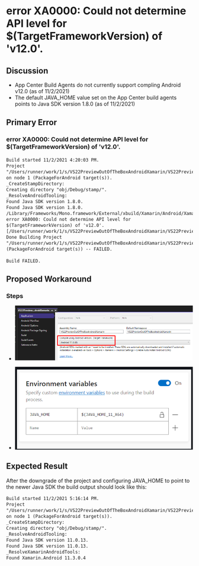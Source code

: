 # error XA0000: Could not determine API level for $(TargetFrameworkVersion) of 'v12.0'. 

## Discussion
* App Center Build Agents do not currently support compling Android v12.0 (as of 11/2/2021)
* The default JAVA_HOME value set on the App Center build agents points to Java SDK version 1.8.0 (as of 11/2/2021)

## Primary Error

### error XA0000: Could not determine API level for $(TargetFrameworkVersion) of 'v12.0'.

    Build started 11/2/2021 4:20:03 PM.
    Project "/Users/runner/work/1/s/VS22PreviewOutOfTheBoxAndroidXamarin/VS22PreviewOutOfTheBoxAndroidXamarin.csproj" on node 1 (PackageForAndroid target(s)).
    _CreateStampDirectory:
    Creating directory "obj/Debug/stamp/".
    _ResolveAndroidTooling:
    Found Java SDK version 1.8.0.
    Found Java SDK version 1.8.0.
    /Library/Frameworks/Mono.framework/External/xbuild/Xamarin/Android/Xamarin.Android.Legacy.targets(250,5): error XA0000: Could not determine API level for $(TargetFrameworkVersion) of 'v12.0'. [/Users/runner/work/1/s/VS22PreviewOutOfTheBoxAndroidXamarin/VS22PreviewOutOfTheBoxAndroidXamarin.csproj]
    Done Building Project "/Users/runner/work/1/s/VS22PreviewOutOfTheBoxAndroidXamarin/VS22PreviewOutOfTheBoxAndroidXamarin.csproj" (PackageForAndroid target(s)) -- FAILED.

    Build FAILED.

## Proposed Workaround

### Steps
* ![Downgrade to Android 11.0](/Images/Android_Xamarin_TargetFramework.png "Sample Project Settings")

* ![Add a custom environment variable in the App Center build configuration, then save and build the application again.](/Images/AppCenterBuildVariable_JAVA_HOME.png "AppCenter Build Enviornment Settings")

## Expected Result

After the downgrade of the project and configuring JAVA_HOME to point to the newer Java SDK the build output should look like this:

    Build started 11/2/2021 5:16:14 PM.
    Project "/Users/runner/work/1/s/VS22PreviewOutOfTheBoxAndroidXamarin/VS22PreviewOutOfTheBoxAndroidXamarin.csproj" on node 1 (PackageForAndroid target(s)).
    _CreateStampDirectory:
    Creating directory "obj/Debug/stamp/".
    _ResolveAndroidTooling:
    Found Java SDK version 11.0.13.
    Found Java SDK version 11.0.13.
    _ResolveXamarinAndroidTools:
    Found Xamarin.Android 11.3.0.4






